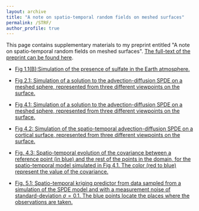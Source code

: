```yaml
---
layout: archive
title: "A note on spatio-temporal random fields on meshed surfaces"
permalink: /STRF/
author_profile: true
---
```



This page contains supplementary materials to my preprint entitled "A note on spatio-temporal random fields on meshed surfaces". [The full-text of the preprint can be found here](../../files/strf.pdf).


* [Fig 1.1(B):Simulation of the presence of sulfate in the Earth atmosphere.](../STRF/sulfate)  

* [Fig 2.1: Simulation of a solution to the advection-diffusion SPDE on a meshed sphere, represented from three different viewpoints on the surface.](../STRF/diff-sphere)  

* [Fig 4.1: Simulation of a solution to the advection-diffusion SPDE on a meshed sphere, represented from three different viewpoints on the surface.](../STRF/adv-diff-sphere)  

* [Fig 4.2: Simulation of the spatio-temporal advection-diffusion SPDE on a cortical surface, represented from three different viewpoints on the surface.](../STRF/adv-diff-brain)  

* [Fig. 4.3: Spatio-temporal evolution of the covariance between a reference point (in blue) and the rest of the points in the domain, for the spatio-temporal model simulated in Fig 4.1. The color (red to blue) represent the value of the covariance.](../STRF/adv-diff-sphere-cov)  


* [Fig. 5.1: Spatio-temporal kriging predictor from data sampled from a simulation of the SPDE model and with a  measurement noise of standard-deviation $\sigma=0.1$. The blue points locate the places where the observations are taken. ](../STRF/krig)  

